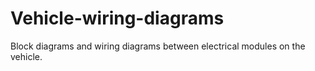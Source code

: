Vehicle-wiring-diagrams
=======================

Block diagrams and wiring diagrams between electrical modules on the vehicle.

